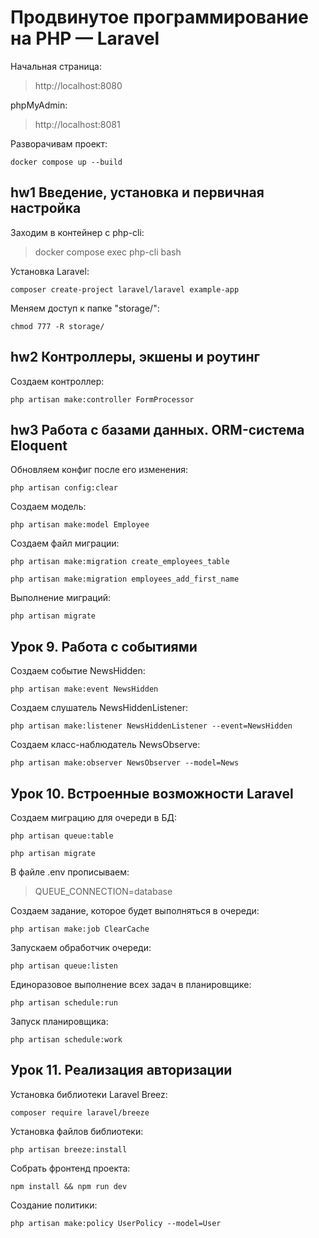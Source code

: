 # Продвинутое программирование на PHP — Laravel
Начальная страница:
>http://localhost:8080

phpMyAdmin:
>http://localhost:8081

Разворачивам проект:
```
docker compose up --build
```


## hw1 Введение, установка и первичная настройка
Заходим в контейнер с php-cli:
>docker compose exec php-cli bash

Установка Laravel:
```
composer create-project laravel/laravel example-app
```

Меняем доступ к папке "storage/":
```
chmod 777 -R storage/
```

## hw2 Контроллеры, экшены и роутинг
Создаем контроллер:
```
php artisan make:controller FormProcessor
```

## hw3 Работа с базами данных. ORM-система Eloquent
Обновляем конфиг после его изменения:
```
php artisan config:clear
```

Создаем модель:
```
php artisan make:model Employee
```

Создаем файл миграции:
```
php artisan make:migration create_employees_table

php artisan make:migration employees_add_first_name
```

Выполнение миграций:
```
php artisan migrate
```

## Урок 9. Работа с событиями

Создаем событие NewsHidden:
```
php artisan make:event NewsHidden
```

Создаем слушатель NewsHiddenListener:
```
php artisan make:listener NewsHiddenListener --event=NewsHidden
```

Создаем класс-наблюдатель NewsObserve:
```
php artisan make:observer NewsObserver --model=News
```


## Урок 10. Встроенные возможности Laravel

Создаем миграцию для очереди в БД:
```
php artisan queue:table

php artisan migrate
```

В файле .env прописываем:
>QUEUE_CONNECTION=database

Создаем задание, которое будет выполняться в очереди:
```
php artisan make:job ClearCache
```

Запускаем обработчик очереди:
```
php artisan queue:listen
```

Единоразовое выполнение всех задач в планировщике:
```
php artisan schedule:run
```

Запуск планировщика:
```
php artisan schedule:work
```


## Урок 11. Реализация авторизации
Установка библиотеки Laravel Breez:
```
composer require laravel/breeze
```

Установка файлов библиотеки:
```
php artisan breeze:install
```

Собрать фронтенд проекта:
```
npm install && npm run dev
```

 Создание политики:
 ```
 php artisan make:policy UserPolicy --model=User
 ```